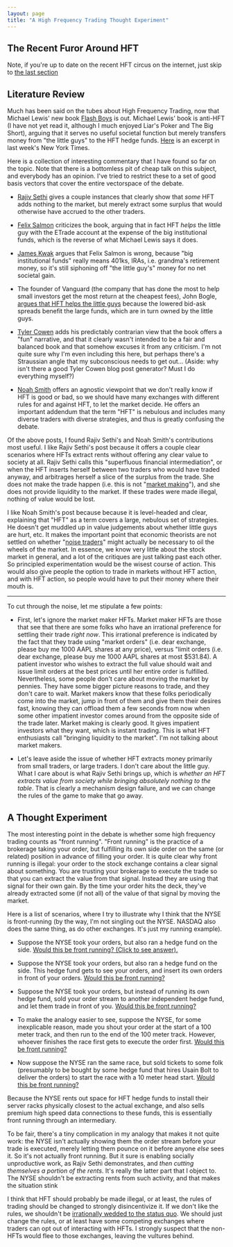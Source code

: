 ```yaml
---
layout: page
title: "A High Frequency Trading Thought Experiment"
---
```


The Recent Furor Around HFT
-----

Note, if you're up to date on the recent HFT circus on the internet,
just skip to [the last section](#thoughtexperiment)

Literature Review
----

Much has been said on the tubes about High Frequency Trading, now that
Michael Lewis' new book [Flash
Boys](http://books.google.com/books?id=UcIkAwAAQBAJ) is out. Michael
Lewis' book is anti-HFT (I have not yet read it, although I much
enjoyed Liar's Poker and The Big Short), arguing that it serves no
useful societal function but merely transfers money from "the little
guys" to the HFT hedge
funds. [Here](http://www.nytimes.com/2014/04/06/magazine/flash-boys-michael-lewis.html?_r=0)
is an excerpt in last week's New York Times.

Here is a collection of interesting commentary that I have found so
far on the topic. Note that there is a bottomless pit of cheap talk on
this subject, and everybody has an opinion. I've tried to restrict
these to a set of good basis vectors that cover the entire vectorspace
of the debate.

* [Rajiv
Sethi](http://rajivsethi.blogspot.com/2014/04/superfluous-financial-intermediation.html)
gives a couple instances that clearly show that *some* HFT adds
nothing to the market, but merely extract some surplus that would
otherwise have accrued to the other traders.

* [Felix
  Salmon](http://blogs.reuters.com/felix-salmon/2014/03/31/michael-lewiss-flawed-new-book/)
  criticizes the book, arguing that in fact HFT *helps* the little guy
  with the ETrade account at the expense of the big institutional
  funds, which is the reverse of what Michael Lewis says it does.

* [James Kwak](http://baselinescenario.com/2014/04/04/incidence/)
  argues that Felix Salmon is wrong, because "big institutional funds"
  really means 401ks, IRAs, i.e. grandma's retirement money, so it's
  still siphoning off "the little guy's" money for no net societal
  gain.

* The founder of Vanguard (the company that has done the most to help
  small investors get the most return at the cheapest fees), John
  Bogle, [argues that HFT helps the little
  guys](http://www.cbsnews.com/news/jack-bogle-michael-lewis-is-wrong-about-rigged-markets/)
  because the lowered bid-ask spreads benefit the large funds, which are in turn owned by the little guys.

* [Tyler
  Cowen](http://marginalrevolution.com/marginalrevolution/2014/04/flash-boys-the-new-michael-lewis-book.html)
  adds his predictably contrarian view that the book offers a "fun"
  narrative, and that it clearly wasn't intended to be a fair and
  balanced book and that somehow excuses it from any criticism. I'm
  not quite sure why I'm even including this here, but perhaps there's
  a Straussian angle that my subconscious needs to get out... (Aside:
  why isn't there a good Tyler Cowen blog post generator? Must I do
  everything myself?)

* [Noah
  Smith](http://noahpinionblog.blogspot.com/2014/04/no-one-really-knows-if-hft-is-good-or.html)
  offers an agnostic viewpoint that we don't really know if HFT is
  good or bad, so we should have many exchanges with different rules
  for and against HFT, to let the market decide. He offers an
  important addendum that the term "HFT" is nebulous and includes many
  diverse traders with diverse strategies, and thus is greatly
  confusing the debate.

Of the above posts, I found Rajiv Sethi's and Noah Smith's
contributions most useful. I like Rajiv Sethi's post because it offers
a couple clear scenarios where HFTs extract rents without offering any
clear value to society at all. Rajiv Sethi calls this "superfluous
financial intermediation", or when the HFT inserts herself between two
traders who would have traded anyway, and arbitrages herself a slice
of the surplus from the trade. She does not make the trade happen
(i.e. this is not "[market
making](https://en.wikipedia.org/wiki/Market_maker)"), and she does
not provide liquidity to the market. If these trades were made
illegal, nothing of value would be lost.

I like Noah Smith's post because because it is level-headed and clear,
explaining that "HFT" as a term covers a large, nebulous set of
strategies. He doesn't get muddled up in value judgements about
whether little guys are hurt, etc. It makes the important point that
economic theorists are not settled on whether "[noise
traders](http://www.stanford.edu/~milgrom/publishedarticles/Information%20Trade%20and%20Common%20Knowledge.pdf)"
might actually be necessary to oil the wheels of the market. In
essence, we know very little about the stock market in general, and a
lot of the critiques are just talking past each other. So principled
experimentation would be the wisest course of action. This would also
give people the option to trade in markets without HFT action, and
with HFT action, so people would have to put their money where their
mouth is.


----

To cut through the noise, let me stipulate a few points:

* First, let's ignore the market maker HFTs. Market maker HFTs are
those that see that there are some folks who have an irrational
preference for settling their trade *right now*. This irrational
preference is indicated by the fact that they trade using "market
orders" (i.e. dear exchange, please buy me 1000 AAPL shares at any
price), versus "limit orders (i.e. dear exchange, please buy me 1000
AAPL shares at most $531.84). A patient investor who wishes to extract
the full value should wait and issue limit orders at the best prices
until her entire order is fulfilled. Nevertheless, some people don't
care about moving the market by pennies. They have some bigger picture
reasons to trade, and they don't care to wait. Market makers know that
these folks periodically come into the market, jump in front of them
and give them their desires fast, knowing they can offload them a few
seconds from now when some other impatient investor comes around from
the opposite side of the trade later. Market making is clearly
good. It gives impatient investors what they want, which is instant
trading. This is what HFT enthusiasts call "bringing liquidity to the
market". I'm not talking about market makers.

* Let's leave aside the issue of whether HFT extracts money primarily
from small traders, or large traders. I don't care about the little
guy. What I care about is what Rajiv Sethi brings up, which is
*whether an HFT extracts value from society while bringing absolutely
nothing to the table*. That is clearly a mechanism design failure, and
we can change the rules of the game to make that go away.


A Thought Experiment
----

<a name="thoughtexperiment"> </a>

The most interesting point in the debate is whether some high
frequency trading counts as "front running". "Front running" is the
practice of a brokerage taking your order, but fulfilling its own side
order on the same (or related) position in advance of filling your
order. It is quite clear why front running is illegal: your order to
the stock exchange contains a clear signal about something. You are
trusting your brokerage to execute the trade so that you can extract
the value from that signal. Instead they are using that signal for
their own gain. By the time your order hits the deck, they've already
extracted some (if not all) of the value of that signal by moving the
market.

Here is a list of scenarios, where I try to illustrate why I think
that the NYSE is front-running (by the way, I'm not singling out the
NYSE. NASDAQ also does the same thing, as do other exchanges. It's
just my running example). 

* Suppose the NYSE took your orders, but also ran a hedge fund on the
  side. 
<a href="#ans1" onclick="toggle_visibility('ans1');"> Would this be front running? (Click to see answer).</a>
<div id="ans1" style='display:none'>No, but it definitely raises suspicion.</div>

* Suppose the NYSE took your orders, but also ran a hedge fund on the
  side. This hedge fund gets to see your orders, and insert its own
  orders in front of your orders. 
<a href="#ans2" onclick="toggle_visibility('ans2');"> Would this be front running?</a>
<div id="ans2" style='display:none'>Yes, this is the textbook definition of frontrunning.</div>

* Suppose the NYSE took your orders, but instead of running its own
  hedge fund, sold your order stream to another independent hedge
  fund, and let them trade in front of you. 
<a href="#ans3" onclick="toggle_visibility('ans3')"> Would this be front running? </a>
<div id="ans3" style='display:none;'>Yes, they've just hired an intermediary to do the dirty work.</div>

* To make the analogy easier to see, suppose the NYSE, for some
  inexplicable reason, made you shout your order at the start of a 100
  meter track, and then run to the end of the 100 meter
  track. However, whoever finishes the race first gets to execute the
  order first. 
<a href="#ans4" onclick="toggle_visibility('ans4');"> Would this be front running?  </a> 
<div id="ans4" style='display:none;'>No, it's not front running, but this would be really weird. You shouldn't trade at such an exchange if you can afford to.</div>

* Now suppose the NYSE ran the same race, but sold tickets to some
  folk (presumably to be bought by some hedge fund that hires Usain
  Bolt to deliver the orders) to start the race with a 10 meter head
  start. 
<a href="#ans5" onclick="toggle_visibility('ans5');"> Would this be front running?  </a>
<div id="ans5" style='display:none;'>Yes. Because the NYSE is extracting rents from the front running going on. </div>

Because the NYSE rents out space for HFT hedge funds to install their
server racks physically closest to the actual exchange, and also sells
premium high speed data connections to these funds, this is
essentially front running through an intermediary. 

To be fair, there's a tiny complication in my analogy that makes it
not quite work: the NYSE isn't actually showing them the order stream
before your trade is executed, merely letting them pounce on it before
anyone *else* sees it. So it's not actually front running. But it sure
is enabling socially unproductive work, as Rajiv Sethi demonstrates,
and *then cutting themselves a portion of the rents*. It's really the
latter part that I object to. The NYSE shouldn't be extracting rents
from such activity, and that makes the situation stink

I think that HFT should probably be made illegal, or at least, the
rules of trading should be changed to strongly disincentivize it. If
we don't like the rules, we shouldn't be [irrationally wedded to the
status quo](http://www.hks.harvard.edu/fs/rzeckhau/SQBDM.pdf). We should
just change the rules, or at least have some competing exchanges where
traders can opt out of interacting with HFTs. I strongly suspect that
the non-HFTs would flee to those exchanges, leaving the vultures
behind.
